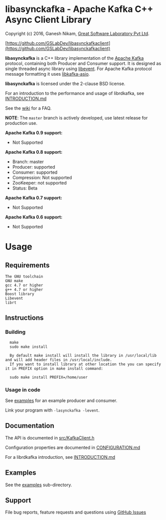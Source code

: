 libasynckafka - Apache Kafka C++ Async Client Library
==============================================

Copyright (c) 2016, Ganesh Nikam, [Great Software Laboratory Pvt Ltd](http://gslab.com/).

[https://github.com/GSLabDev/libasynckafkaclient](https://github.com/GSLabDev/libasynckafkaclient)

**libasynckafka** is a C++ library implementation of the
[Apache Kafka](http://kafka.apache.org/) protocol, containing both
Producer and Consumer support. It is designed as single threaded async library using
[libevent](http://libevent.org/). For Apache Kafka protocol message formatting it
uses [libkafka-asio](https://github.com/danieljoos/libkafka-asio).

**libasynckafka** is licensed under the 2-clause BSD license.

For an introduction to the performance and usage of librdkafka, see
[INTRODUCTION.md](https://github.com/GSLabDev/libasynckafkaclient/blob/master/INTRODUCTION.md)

See the [wiki](https://github.com/GSLabDev/libasynckafkaclient/wiki) for a FAQ.

**NOTE**: The `master` branch is actively developed, use latest release for production use.

**Apache Kafka 0.9 support:**
  * Not Supported

**Apache Kafka 0.8 support:**

  * Branch: master
  * Producer: supported
  * Consumer: supported
  * Compression: Not supported
  * ZooKeeper: not supported
  * Status: Beta


**Apache Kafka 0.7 support:**

  * Not Supported


**Apache Kafka 0.6 support:**

  * Not Supported


# Usage

## Requirements
	The GNU toolchain
	GNU make
   	gcc 4.7 or higher
	g++ 4.7 or higher
	Boost library
    Libevent
    librt

## Instructions

### Building

      make
      sudo make install

      By default make install will install the library in /usr/local/lib and will add header files in /usr/local/include.
      If you want to install library at other location the you can specify it in PREFIX option in make install command:

      sudo make install PREFIX=/home/user


### Usage in code

See [examples](https://github.com/GSLabDev/libasynckafkaclient/tree/master/examples) for an example producer and consumer.

Link your program with `-lasynckafka -levent`.


## Documentation

The API is documented in [src/KafkaClient.h](src/KafkaClient.h)

Configuration properties are documented in
[CONFIGURATION.md](https://github.com/GSLabDev/libasynckafkaclient/blob/master/CONFIGURATION.md)

For a librdkafka introduction, see
[INTRODUCTION.md](https://github.com/GSLabDev/libasynckafkaclient/blob/master/INTRODUCTION.md)


## Examples

See the [examples](https://github.com/GSLabDev/libasynckafkaclient/tree/master/examples) sub-directory.


## Support

File bug reports, feature requests and questions using
[GitHub Issues](https://github.com/GSLabDev/libasynckafkaclient/issues)
